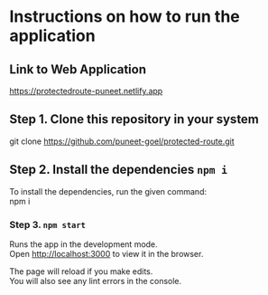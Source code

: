 # Instructions on how to run the application

## Link to Web Application
https://protectedroute-puneet.netlify.app

## Step 1. Clone this repository in your system
git clone https://github.com/puneet-goel/protected-route.git

## Step 2. Install the dependencies `npm i`

To install the dependencies, run the given command:\
npm i 

### Step 3. `npm start`

Runs the app in the development mode.\
Open [http://localhost:3000](http://localhost:3000) to view it in the browser.

The page will reload if you make edits.\
You will also see any lint errors in the console.
